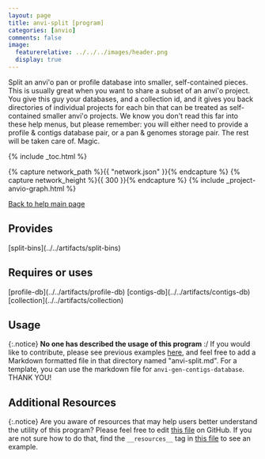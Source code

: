 ```yaml
---
layout: page 
title: anvi-split [program]
categories: [anvio]
comments: false
image:
  featurerelative: ../../../images/header.png
  display: true
---
```


Split an anvi&#39;o pan or profile database into smaller, self-contained pieces. This is usually great when you want to share a subset of an anvi&#39;o project. You give this guy your databases, and a collection id, and it gives you back directories of individual projects for each bin that can be treated as self-contained smaller anvi&#39;o projects. We know you don&#39;t read this far into these help menus, but please remember: you will either need to provide a profile &amp; contigs database pair, or a pan &amp; genomes storage pair. The rest will be taken care of. Magic.


{% include _toc.html %}
<div id="svg" class="subnetwork"></div>
{% capture network_path %}{{ "network.json" }}{% endcapture %}
{% capture network_height %}{{ 300 }}{% endcapture %}
{% include _project-anvio-graph.html %}


[Back to help main page](../../)

## Provides

<p style="text-align: left" markdown="1"><span class="artifact-p">[split-bins](../../artifacts/split-bins)</span></p>

## Requires or uses

<p style="text-align: left" markdown="1"><span class="artifact-r">[profile-db](../../artifacts/profile-db)</span> <span class="artifact-r">[contigs-db](../../artifacts/contigs-db)</span> <span class="artifact-r">[collection](../../artifacts/collection)</span></p>

## Usage


{:.notice}
**No one has described the usage of this program** :/ If you would like to contribute, please see previous examples [here](https://github.com/merenlab/anvio/tree/master/anvio/docs/programs), and feel free to add a Markdown formatted file in that directory named "anvi-split.md". For a template, you can use the markdown file for `anvi-gen-contigs-database`. THANK YOU!


## Additional Resources



{:.notice}
Are you aware of resources that may help users better understand the utility of this program? Please feel free to edit [this file](https://github.com/merenlab/anvio/tree/master/bin/anvi-split) on GitHub. If you are not sure how to do that, find the `__resources__` tag in [this file](https://github.com/merenlab/anvio/blob/master/bin/anvi-interactive) to see an example.
